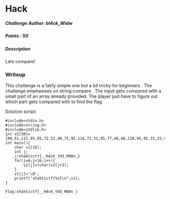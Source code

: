 # Hack

##### Challenge Author: bl4ck_Widw
##### Points : 50
##### Description 
Lets compare!

### Writeup

This challenge is a fairly simple one but a bit tricky for beginners . 
The challenge emphasises on string compare . The input gets compared with a small part of an array already provided. The player just have to figure out which part gets compared with to find the flag.

Solution script:
```
#include<stdio.h>
#include<string.h>
#include<stdlib.h>
int v2[30]={89,51,115,95,95,72,52,99,75,95,116,72,51,95,77,48,48,110,95,95,33,33,95,72};
int main(){
	char v1[16];
	int j;
	//shaktictf{__H4cK_tH3_M00n_}
	for(j=0;j<16;j++){
		v1[j]=(char)v2[j+3];
	}
	v1[j]='\0';
	printf("shaktictf{%s}\n",v1);
}
```

```
Flag:shaktictf{__H4cK_tH3_M00n_}
```

